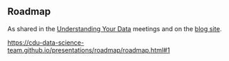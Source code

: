 ## Roadmap

As shared in the [Understanding Your Data](https://cdu-data-science-team.github.io/team-blog/uyd.html) meetings and on the [blog site](https://cdu-data-science-team.github.io/team-blog/).

https://cdu-data-science-team.github.io/presentations/roadmap/roadmap.html#1

<!-- <iframe src="https://cdu-data-science-team.github.io/presentations/roadmap/roadmap.html#1" width="600" height="400" loading="lazy" allowfullscreen></iframe> <script>fitvids('.shareagain', {players: 'iframe'});</script> -->